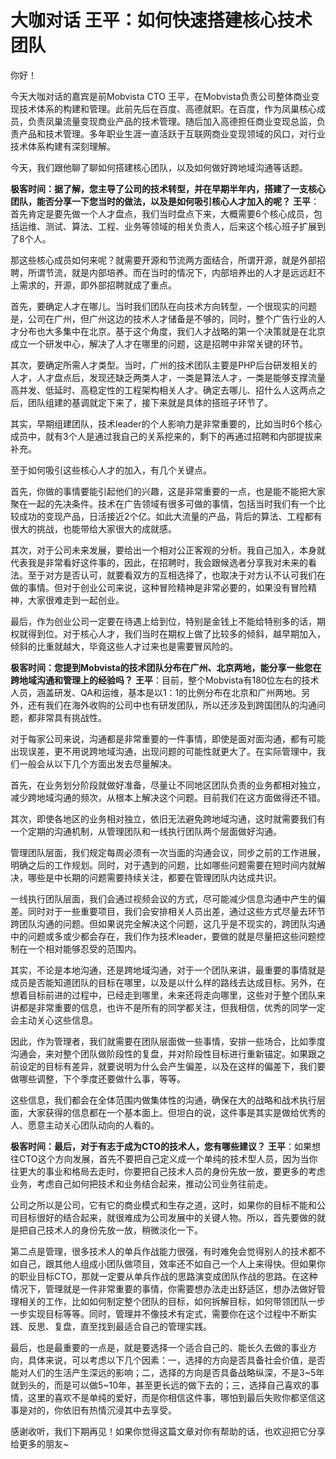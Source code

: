 # 大咖对话 王平：如何快速搭建核心技术团队

你好！

今天大咖对话的嘉宾是前Mobvista CTO
王平，在Mobvista负责公司整体商业变现技术体系的构建和管理。此前先后在百度、高德就职。在百度，作为凤巢核心成员，负责凤巢流量变现商业产品的技术管理。随后加入高德担任商业变现总监，负责产品和技术管理。多年职业生涯一直活跃于互联网商业变现领域的风口，对行业技术体系构建有深刻理解。

今天，我们跟他聊了聊如何搭建核心团队，以及如何做好跨地域沟通等话题。

**极客时间：据了解，您主导了公司的技术转型，并在早期半年内，搭建了一支核心团队，能否分享一下您当时的做法，以及是如何吸引核心人才加入的呢？**
**王平**：首先肯定是要先做一个人才盘点，我们当时盘点下来，大概需要6个核心成员，包括运维、测试、算法、工程、业务等领域的相关负责人，后来这个核心班子扩展到了8个人。

那这些核心成员如何来呢？就需要开源和节流两方面结合，所谓开源，就是外部招聘，所谓节流，就是内部培养。而在当时的情况下，内部培养出的人才是远远赶不上需求的，开源，即外部招聘就成了重点。

首先，要确定人才在哪儿。当时我们团队在向技术方向转型，一个很现实的问题是，公司在广州，但广州这边的技术人才储备是不够的，同时，整个广告行业的人才分布也大多集中在北京。基于这个角度，我们人才战略的第一个决策就是在北京成立一个研发中心，解决了人才在哪里的问题，这是招聘中非常关键的环节。

其次，要确定所需人才类型。当时，广州的技术团队主要是PHP后台研发相关的人才，人才盘点后，发现还缺乏两类人才，一类是算法人才，一类是能够支撑流量高并发、低延时、高稳定性的工程架构相关人才。确定去哪儿、招什么人这两点之后，团队组建的基调就定下来了，接下来就是具体的搭班子环节了。

其实，早期组建团队，技术leader的个人影响力是非常重要的，比如当时6个核心成员中，就有3个人是通过我自己的关系挖来的，剩下的再通过招聘和内部提拔来补充。

至于如何吸引这些核心人才的加入，有几个关键点。

首先，你做的事情要能引起他们的兴趣，这是非常重要的一点，也是能不能把大家聚在一起的先决条件。技术在广告领域有很多可做的事情，包括当时我们有一个比较成功的变现产品，日活接近2个亿。如此大流量的产品，背后的算法、工程都有很大的挑战，也能带给大家很大的成就感。

其次，对于公司未来发展，要给出一个相对公正客观的分析。我自己加入，本身就代表我是非常看好这件事的，因此，在招聘时，我会跟候选者分享我对未来的看法。至于对方是否认可，就要看双方的互相选择了，也取决于对方认不认可我们在做的事情。但对于创业公司来说，这种冒险精神是非常必要的，如果没有冒险精神，大家很难走到一起创业。

最后，作为创业公司一定要在待遇上给到位，特别是金钱上不能给特别多的话，期权就得到位。对于核心人才，我们当时在期权上做了比较多的倾斜，越早期加入，倾斜的比重就越大，毕竟这些人才过来也是需要冒风险的。

**极客时间：您提到Mobvista的技术团队分布在广州、北京两地，能分享一些您在跨地域沟通和管理上的经验吗？**
**王平**：目前，整个Mobvista有180位左右的技术人员，涵盖研发、QA和运维，基本是以1：1的比例分布在北京和广州两地。另外，还有我们在海外收购的公司中也有研发团队，所以还涉及到跨国团队的沟通问题，都非常具有挑战性。

对于每家公司来说，沟通都是非常重要的一件事情，即使是面对面沟通，都有可能出现误差，更不用说跨地域沟通，出现问题的可能性就更大了。在实际管理中，我们一般会从以下几个方面出发去尽量解决。

首先，在业务划分阶段就做好准备，尽量让不同地区团队负责的业务都相对独立，减少跨地域沟通的频次，从根本上解决这个问题。目前我们在这方面做得还不错。

其次，即使各地区的业务相对独立，依旧无法避免跨地域沟通，这时就需要我们有一个定期的沟通机制，从管理团队和一线执行团队两个层面做好沟通。

管理团队层面，我们规定每周必须有一次当面的沟通会议，同步之前的工作进展，明确之后的工作规划。同时，对于遇到的问题，比如哪些问题需要在短时间内就解决，哪些是中长期的问题需要持续关注，都要在管理团队内达成共识。

一线执行团队层面，我们会通过视频会议的方式，尽可能减少信息沟通中产生的偏差。同时对于一些重要项目，我们会安排相关人员出差，通过这些方式尽量去环节跨团队沟通的问题。但如果说完全解决这个问题，这几乎是不现实的，跨团队沟通中的问题或多或少都会存在，我们作为技术leader，要做的就是尽量把这些问题控制在一个相对能够忍受的范围内。

其实，不论是本地沟通，还是跨地域沟通，对于一个团队来讲，最重要的事情就是成员是否能知道团队的目标在哪里，以及是以什么样的路线去达成目标。另外，在想着目标前进的过程中，已经走到哪里，未来还将走向哪里，这些对于整个团队来讲都是非常重要的信息，也许不是所有的同学都关注，但我相信，优秀的同学一定会主动关心这些信息。

因此，作为管理者，我们就需要在团队层面做一些事情，安排一些场合，比如季度沟通会，来对整个团队做阶段性的复盘，并对阶段性目标进行重新锚定。如果跟之前设定的目标有差异，就要说明为什么会产生偏差，以及在这样的偏差下，我们要做哪些调整，下个季度还要做什么事，等等。

这些信息，我们都会在全体范围内做集体性的沟通，确保在大的战略和战术执行层面，大家获得的信息都在一个基本面上。但坦白的说，这件事是其实是做给优秀的人、愿意主动关心团队动向的人看的。

**极客时间：最后，对于有志于成为CTO的技术人，您有哪些建议？**
**王平**：如果想往CTO这个方向发展，首先不要把自己定义成一个单纯的技术型人员，因为当你往更大的事业和格局去走时，你要把自己技术人员的身份先放一放，要更多的考虑业务，考虑自己如何把技术和业务结合起来，推动公司业务往前走。

公司之所以是公司，它有它的商业模式和生存之道，这时，如果你的目标不能和公司目标很好的结合起来，就很难成为公司发展中的关键人物。所以，首先要做的就是把自己技术人的身份先放一放，稍微淡化一下。

第二点是管理，很多技术人的单兵作战能力很强，有时难免会觉得别人的技术都不如自己，跟其他人组成小团队做项目，效率还不如自己一个人上来得快。但如果你的职业目标CTO，那就一定要从单兵作战的思路演变成团队作战的思路。在这种情况下，管理就是一件非常重要的事情，你需要想办法走出舒适区，想办法做好管理相关的工作，比如如何制定整个团队的目标，如何拆解目标，如何带领团队一步一步实现目标等等。同时，管理并不像技术有定式，需要你在这个过程中不断实践、反思、复盘，直至找到最适合自己的管理实践。

最后，也是最重要的一点是，就是要选择一个适合自己的、能长久去做的事业方向，具体来说，可以考虑以下几个因素：一，选择的方向是否具备社会价值，是否能对人们的生活产生深远的影响；二，选择的方向是否具备战略纵深，不是3\~5年就到头的，而是可以做5\~10年，甚至更长远的做下去的；三，选择自己喜欢的事情，这里的喜欢不是单纯的爱好，而是你相信这件事，哪怕到最后失败你都坚信这事是对的，你依旧有热情沉浸其中去享受。

感谢收听，我们下期再见！如果你觉得这篇文章对你有帮助的话，也欢迎把它分享给更多的朋友\~
